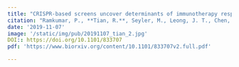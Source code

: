 ```yaml
---
title: "CRISPR-based screens uncover determinants of immunotherapy response and potential combination therapy strategies."
citation: "Ramkumar, P., **Tian, R.**, Seyler, M., Leong, J. T., Chen, M., Choudhry, P., ... & Kampmann, M., *bioRxiv*. 2019."
date: '2019-11-07'
image: '/static/img/pub/20191107_tian_2.jpg'
DOI:: https://doi.org/10.1101/833707
pdf: 'https://www.biorxiv.org/content/10.1101/833707v2.full.pdf'

---
```

